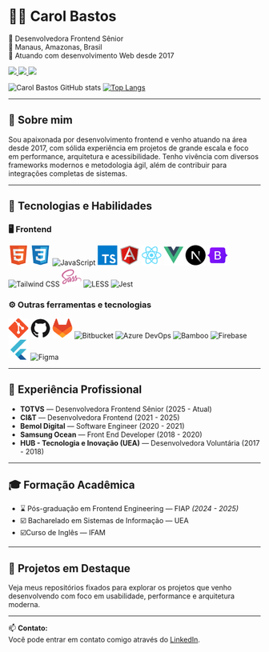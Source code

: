 # 👩‍💻 Carol Bastos

🎯 Desenvolvedora Frontend Sênior <br>
📍 Manaus, Amazonas, Brasil  
📆 Atuando com desenvolvimento Web desde 2017  

<div> 
  <a href="https://www.linkedin.com/in/carol-bastos" target="_blank">
    <img src="https://img.shields.io/badge/-LinkedIn-%230077B5?style=for-the-badge&logo=linkedin&logoColor=white" target="_blank">
  </a> 
  <a href = "mailto:bastoscarol292@gmail.com">
    <img src="https://img.shields.io/badge/gmail-D14836?&style=for-the-badge&logo=gmail&logoColor=white&link=mailto:bastoscarol292@gmail.com" target="_blank">
  </a>
  <a href="https://carolbastos.dev.br" target="_blank">
    <img src="https://img.shields.io/badge/Portfolio-FF5722?style=for-the-badge&logo=todoist&logoColor=white" target="_blank">
  </a> 
</div>

![Carol Bastos GitHub stats](https://github-readme-stats.vercel.app/api?username=CarolBastos&show_icons=true&theme=radical&layout=compact)
[![Top Langs](https://github-readme-stats.vercel.app/api/top-langs/?username=CarolBastos&theme=radical&layout=compact)](https://github.com/CarolBastos/github-readme-stats)

---

## 🧩 Sobre mim

Sou apaixonada por desenvolvimento frontend e venho atuando na área desde 2017, com sólida experiência em projetos de grande escala e foco em performance, arquitetura e acessibilidade. Tenho vivência com diversos frameworks modernos e metodologia ágil, além de contribuir para integrações completas de sistemas.

---

## 🚀 Tecnologias e Habilidades

### 🖥️ Frontend

<p>
  <img height="40" src="https://raw.githubusercontent.com/devicons/devicon/master/icons/html5/html5-original.svg" alt="HTML5" />
  <img height="40" src="https://raw.githubusercontent.com/devicons/devicon/master/icons/css3/css3-original.svg" alt="CSS3" />
  <img height="40" src="https://cdn.jsdelivr.net/gh/devicons/devicon@latest/icons/javascript/javascript-original.svg" alt="JavaScript" />
  <img height="40" src="https://raw.githubusercontent.com/devicons/devicon/master/icons/typescript/typescript-original.svg" alt="TypeScript" />
  <img height="40" src="https://raw.githubusercontent.com/devicons/devicon/master/icons/angularjs/angularjs-original.svg" alt="Angular" />
  <img height="40" src="https://raw.githubusercontent.com/devicons/devicon/master/icons/react/react-original.svg" alt="React" />
  <img height="40" src="https://raw.githubusercontent.com/devicons/devicon/master/icons/vuejs/vuejs-original.svg" alt="Vue.js" />
  <img height="40" src="https://raw.githubusercontent.com/devicons/devicon/master/icons/nextjs/nextjs-original.svg" alt="Next.js" />
  <img height="40" src="https://raw.githubusercontent.com/devicons/devicon/master/icons/bootstrap/bootstrap-original.svg" alt="Bootstrap" />
  <img height="40" src="https://cdn.jsdelivr.net/gh/devicons/devicon@latest/icons/tailwindcss/tailwindcss-original.svg" alt="Tailwind CSS" />
  <img height="40" src="https://raw.githubusercontent.com/devicons/devicon/master/icons/sass/sass-original.svg" alt="SASS" />
  <img height="40" src="https://cdn.jsdelivr.net/gh/devicons/devicon/icons/less/less-plain-wordmark.svg" alt="LESS" />
  <img height="40" src="https://cdn.jsdelivr.net/gh/devicons/devicon/icons/jest/jest-plain.svg" alt="Jest" /> 
</p>

### ⚙️ Outras ferramentas e tecnologias
<p> 
  <img height="40" src="https://raw.githubusercontent.com/devicons/devicon/master/icons/git/git-original.svg" alt="Git" /> 
  <img height="40" src="https://raw.githubusercontent.com/devicons/devicon/master/icons/github/github-original.svg" alt="GitHub" /> 
  <img height="40" src="https://raw.githubusercontent.com/devicons/devicon/master/icons/gitlab/gitlab-original.svg" alt="GitLab" /> 
  <img height="40" src="https://cdn.jsdelivr.net/gh/devicons/devicon/icons/bitbucket/bitbucket-original.svg" alt="Bitbucket" /> 
  <img height="40" src="https://cdn.jsdelivr.net/gh/devicons/devicon/icons/azure/azure-original.svg" alt="Azure DevOps" /> 
  <img height="40" src="https://www.incredibuild.com/wp-content/uploads/2021/09/Atlassian-Bamboo01.png" alt="Bamboo" />
  <img height="40" src="https://cdn.jsdelivr.net/gh/devicons/devicon@latest/icons/firebase/firebase-original.svg" alt="Firebase" /> 
  <img height="40" src="https://raw.githubusercontent.com/devicons/devicon/master/icons/flutter/flutter-original.svg" alt="Flutter" /> 
  <img height="40" src="https://cdn.jsdelivr.net/gh/devicons/devicon@latest/icons/figma/figma-original.svg" alt="Figma" />
</p>

---

## 🏢 Experiência Profissional

- **TOTVS** — Desenvolvedora Frontend Sênior (2025 - Atual)
- **CI&T** — Desenvolvedora Frontend (2021 - 2025)
- **Bemol Digital** — Software Engineer (2020 - 2021)
- **Samsung Ocean** — Front End Developer (2018 - 2020)
- **HUB - Tecnologia e Inovação (UEA)** — Desenvolvedora Voluntária (2017 - 2018)

---

## 🎓 Formação Acadêmica

- ⌛ Pós-graduação em Frontend Engineering — FIAP *(2024 - 2025)*  
- ☑️ Bacharelado em Sistemas de Informação — UEA  
- ☑️Curso de Inglês — IFAM

---

## 📌 Projetos em Destaque

Veja meus repositórios fixados para explorar os projetos que venho desenvolvendo com foco em usabilidade, performance e arquitetura moderna.

---



📫 **Contato:**  
Você pode entrar em contato comigo através do [LinkedIn](https://www.linkedin.com/in/carol-bastos).

